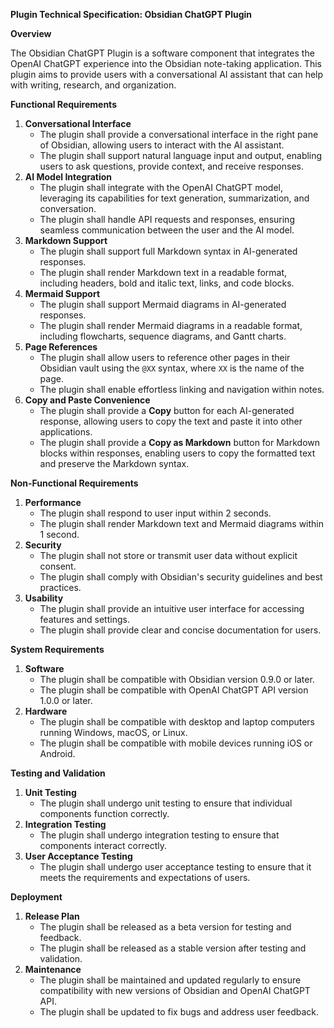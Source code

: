 **Plugin Technical Specification: Obsidian ChatGPT Plugin**

**Overview**

The Obsidian ChatGPT Plugin is a software component that integrates the OpenAI ChatGPT experience into the Obsidian note-taking application. This plugin aims to provide users with a conversational AI assistant that can help with writing, research, and organization.


**Functional Requirements**

1. **Conversational Interface**
	* The plugin shall provide a conversational interface in the right pane of Obsidian, allowing users to interact with the AI assistant.
	* The plugin shall support natural language input and output, enabling users to ask questions, provide context, and receive responses.
2. **AI Model Integration**
	* The plugin shall integrate with the OpenAI ChatGPT model, leveraging its capabilities for text generation, summarization, and conversation.
	* The plugin shall handle API requests and responses, ensuring seamless communication between the user and the AI model.
3. **Markdown Support**
	* The plugin shall support full Markdown syntax in AI-generated responses.
	* The plugin shall render Markdown text in a readable format, including headers, bold and italic text, links, and code blocks.
4. **Mermaid Support**
	* The plugin shall support Mermaid diagrams in AI-generated responses.
	* The plugin shall render Mermaid diagrams in a readable format, including flowcharts, sequence diagrams, and Gantt charts.
5. **Page References**
	* The plugin shall allow users to reference other pages in their Obsidian vault using the `@XX` syntax, where `XX` is the name of the page.
	* The plugin shall enable effortless linking and navigation within notes.
6. **Copy and Paste Convenience**
	* The plugin shall provide a **Copy** button for each AI-generated response, allowing users to copy the text and paste it into other applications.
	* The plugin shall provide a **Copy as Markdown** button for Markdown blocks within responses, enabling users to copy the formatted text and preserve the Markdown syntax.

**Non-Functional Requirements**

1. **Performance**
	* The plugin shall respond to user input within 2 seconds.
	* The plugin shall render Markdown text and Mermaid diagrams within 1 second.
2. **Security**
	* The plugin shall not store or transmit user data without explicit consent.
	* The plugin shall comply with Obsidian's security guidelines and best practices.
3. **Usability**
	* The plugin shall provide an intuitive user interface for accessing features and settings.
	* The plugin shall provide clear and concise documentation for users.

**System Requirements**

1. **Software**
	* The plugin shall be compatible with Obsidian version 0.9.0 or later.
	* The plugin shall be compatible with OpenAI ChatGPT API version 1.0.0 or later.
2. **Hardware**
	* The plugin shall be compatible with desktop and laptop computers running Windows, macOS, or Linux.
	* The plugin shall be compatible with mobile devices running iOS or Android.

**Testing and Validation**

1. **Unit Testing**
	* The plugin shall undergo unit testing to ensure that individual components function correctly.
2. **Integration Testing**
	* The plugin shall undergo integration testing to ensure that components interact correctly.
3. **User Acceptance Testing**
	* The plugin shall undergo user acceptance testing to ensure that it meets the requirements and expectations of users.

**Deployment**

1. **Release Plan**
	* The plugin shall be released as a beta version for testing and feedback.
	* The plugin shall be released as a stable version after testing and validation.
2. **Maintenance**
	* The plugin shall be maintained and updated regularly to ensure compatibility with new versions of Obsidian and OpenAI ChatGPT API.
	* The plugin shall be updated to fix bugs and address user feedback.